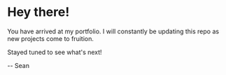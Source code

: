 # Hey there!

You have arrived at my portfolio. I will constantly be updating this repo as new projects come to fruition.

Stayed tuned to see what's next!

-- Sean
